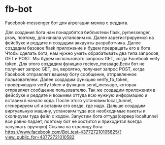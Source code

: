# fb-bot
Facebook-messenger бот для агрегации мемов с реддита.

Для создания бота нам понадобятся библиотеки flask, pymessenger, praw, поэтому, для начала установим их. Далее зарегистрируемся на фейсбуке и реддите и создадим аккаунты разработчика.
Далее создадим базовое flask приложение и будем превращать его в бота. Чтобы сделать бота, нам нужно уметь обрабатывать два типа запросов, GET и POST. Мы будем использовать запросы GET, когда Facebook veify token.
Для этого создадим функцию recieve_message.Если бот не получает запрос GET, он, вероятно, получает запрос POST, когда Facebook отправляет вашему боту сообщение, отправленное пользователем.
Далее создадим функцию verify_fb_token, проверяющую verify token и функцию send_message, которая отправляет сообщение пользователю. Так же создадим приложения в фейсбуке и реддите и возьмем оттуда всю нужную информацию и вставим в начало кода.
После этого установим local_tunnel, сгенерируем url и вставим его везде, где надо. Дальше создадим виртуальную машину, установим туда все необходимые пакеты и скопируем туда файл с кодом. Запустим бота оттуда(сервер localtunnel все равно падает, поэтому бот не хостится и приходится всегда запускать вручную)
Ссылка на страницу бота - https://www.facebook.com/Bot_test-437727210105825/?view_public_for=43772721010582
